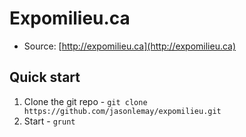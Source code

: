 # Expomilieu.ca

* Source: [http://expomilieu.ca](http://expomilieu.ca)

## Quick start

1. Clone the git repo - `git clone https://github.com/jasonlemay/expomilieu.git`
2. Start - `grunt`
